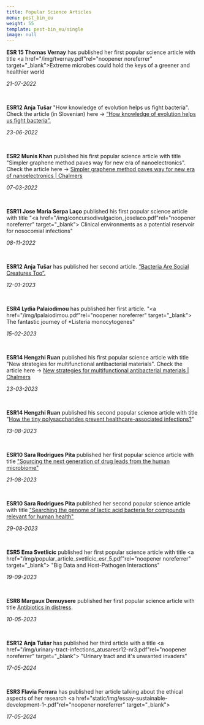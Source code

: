 ```yaml
---
title: Popular Science Articles
menu: pest_bin_eu
weight: 55
template: pest-bin_eu/single
image: null
---
```

**ESR 15 Thomas Vernay** has published her first popular science article with title <a href="/img/tvernay.pdf"rel="noopener noreferrer" target="_blank">Extreme microbes could hold the keys of a greener and healthier world</a>

*21-07-2022*

<br>

**ESR12 Anja Tušar** "How knowledge of evolution helps us fight bacteria". Check the article (in Slovenian) here -> [“How knowledge of evolution helps us fight bacteria”.](https://www.alternator.science/sl/daljse/kako-nam-znanje-o-evoluciji-pomaga-v-boju-z-bakterijami/)

*2﻿3-06-2022*

<br>

**ESR2 Munis Khan** published his first popular science article with title "Simpler graphene method paves way for new era of nanoelectronics". Check the article here -> [Simpler graphene method paves way for new era of nanoelectronics | Chalmers](https://www.chalmers.se/en/departments/mc2/news/Pages/simpler-graphene-method-paves-way-for-new-era-of-nanoelectronics.aspx)

*0﻿7-03-2022*

<br>

**ESR11 Jose Maria Serpa Laço**  published his first popular science article with title  "<a href="/img/concursodivulgacion_joselaco.pdf"rel="noopener noreferrer" target="_blank"> Clinical environments as a potential reservoir for nosocomial infections"</a>

*0﻿8-11-2022*

<br>

**ESR12 Anja Tušar** has published her second article. [“Bacteria Are Social Creatures Too”.](https://www.alternator.science/sl/daljse/bacteria-are-social-creatures-too/)

*1﻿2-01-2023*

<br>

**ESR4 Lydia Palaiodimou** has published her first article. "<a href="/img/lpalaiodimou.pdf"rel="noopener noreferrer" target="_blank"> The fantastic journey of *Listeria monocytogenes"</a>

*1﻿5-02-2023*

<br>

**ESR14 Hengzhi Ruan** published his first popular science article with title "New strategies for multifunctional antibacterial materials". Check the article here -> 
[New strategies for multifunctional antibacterial materials | Chalmers](https://research.chalmers.se/en/publication/?created=true&id=0ce9a72d-e8c7-41c3-bfca-abbdde6d5a35)

2﻿*3-03-2023*

<br>

**ESR14 Hengzhi Ruan** published his second popular science article with title "[How the tiny polysaccharides prevent healthcare-associated infections?](https://www.rheo-chalmers.se/Highlights/2023-08-13)" 

*13-08-2023*

<br>

**ESR10 Sara Rodrigues Pita** published her first popular science article with title ["Sourcing the next generation of drug leads from the human microbiome" ](https://www.the-microbiologist.com/features/sourcing-the-next-generation-of-drug-leads-from-the-human-microbiome/1437.article)

*21-08-2023*

<br>

**ESR10 Sara Rodrigues Pita** published her second popular science article with title ["Searching the genome of lactic acid bacteria for compounds relevant for human health" ](https://micro-bites.org/2023/08/23/searching-the-genomes-of-lactic-acid-bacteria-for-compounds-relevant-to-human-health/)

*29-08-2023*

<br>

**ESR5 Ema Svetlicic** published her first popular science article with title <a href="/img/popular_article_svetlicic_esr_5.pdf"rel="noopener noreferrer" target="_blank"> "Big Data and Host-Pathogen Interactions"</a>

*19-09-2023*

<br>

**ESR8 Margaux Demuysere** published her first popular science article with title [Antibiotics in distress](https://papiermachesciences.org/2023/09/25/sos-antibiotiques-en-detresse/?v=C). 

*10-05-2023*

<br>

**ESR12 Anja Tušar** has published her third article with a title <a href="/img/urinary-tract-infections_atusaresr12-nr3.pdf"rel="noopener noreferrer" target="_blank"> "Urinary tract and it's unwanted invaders"</a>

*17-05-2024*

<br>

**ESR3 Flavia Ferrara** has published her article talking about the ethical aspects of her research <a href="static/img/essay-sustainable-development-1-.pdf"rel="noopener noreferrer" target="_blank"> </a>

*17-05-2024*